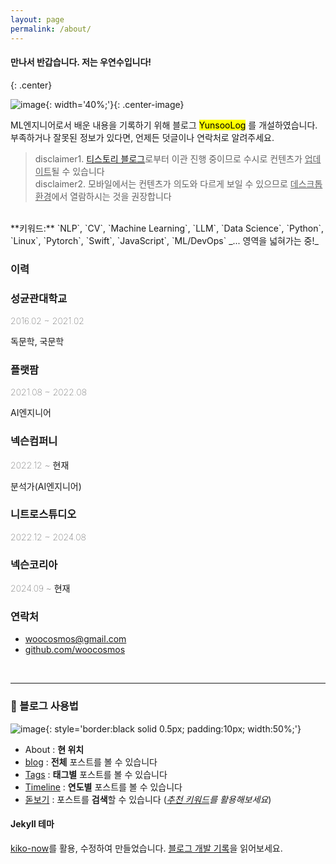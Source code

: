 ```yaml
---
layout: page
permalink: /about/
---
```


#### 만나서 반갑습니다. 저는 우연수입니다!
{: .center}  

![image](../images/profile.jpeg){: width='40%;'}{: .center-image}
<br>

ML엔지니어로서 배운 내용을 기록하기 위해 블로그 <mark>YunsooLog</mark> 를 개설하였습니다.  
부족하거나 잘못된 정보가 있다면, 언제든 덧글이나 연락처로 알려주세요.

<blockquote> disclaimer1. <a href="https://woo-niverse.tistory.com/">티스토리 블로그</a>로부터 이관 진행 중이므로 수시로 컨텐츠가 <u>업데이트</u>될 수 있습니다 <br>
disclaimer2. 모바일에서는 컨텐츠가 의도와 다르게 보일 수 있으므로 <u>데스크톱 환경</u>에서 열람하시는 것을 권장합니다</blockquote>


<br>
**키워드:** `NLP`, `CV`, `Machine Learning`, `LLM`, `Data Science`, `Python`, `Linux`, `Pytorch`, `Swift`, `JavaScript`, `ML/DevOps` _... 영역을 넓혀가는 중!_  
<br>

### 이력

<div class="timeline">
  <div class="timeline-item">
    <div class="timeline-content top long">
        <h3>성균관대학교</h3>
        <p style="font-weight: 100;">2016.02 ~ 2021.02</p>
    </div>
    <div class="timeline-content bottom long">
      <p>독문학, 국문학</p>
    </div>
    <div class="timeline-icon blue"></div>
  </div>

  <div class="timeline-item">
    <div class="timeline-content top short">
        <h3>플랫팜</h3>
        <p style="font-weight: 100;">2021.08 ~ 2022.08</p>
    </div>
    <div class="timeline-content bottom short">
      <p>AI엔지니어</p>
    </div>
    <div class="timeline-icon yellow"></div>
  </div>

  <div class="timeline-item">
    <div class="timeline-content top long">
        <h3>넥슨컴퍼니</h3>
        <p style="font-weight: 100;">2022.12 ~ 현재 </p>
    </div>
    <div class="timeline-content bottom long">
      <p>분석가(AI엔지니어)</p>
    </div>
    <div class="timeline-icon green"></div>
  </div>

  <div class="timeline-item">
    <div class="timeline-content top short">
        <h3>니트로스튜디오</h3>
        <p style="font-weight: 100;">2022.12 ~ 2024.08</p>
    </div>
    <div class="timeline-icon pink"></div>
  </div>

  <div class="timeline-item">
    <div class="timeline-content top short">
        <h3>넥슨코리아</h3>
        <p style="font-weight: 100;">2024.09 ~ 현재 </p>
    </div>
    <div class="timeline-icon purple"></div>
  </div>
</div>

### 연락처
- [woocosmos@gmail.com](woocosmos@gmail.com)
- [github.com/woocosmos](https://github.com/woocosmos)  
<br>

---

### 📝 블로그 사용법
![image](https://github.com/user-attachments/assets/7017ac41-dc85-4879-aab9-e263233e54ea){: style='border:black solid 0.5px; padding:10px; width:50%;'}

- About : **현 위치**
- [blog](https://woocosmos.github.io/) : **전체** 포스트를 볼 수 있습니다
- [Tags](https://woocosmos.github.io/tags/) : **태그별** 포스트를 볼 수 있습니다
- [Timeline](https://woocosmos.github.io/timeline/) : **연도별** 포스트를 볼 수 있습니다
- [돋보기](https://woocosmos.github.io/search) : 포스트를 **검색**할 수 있습니다 (*[추천 키워드](https://woocosmos.github.io/search-page-dev/#%ED%82%A4%EC%9B%8C%EB%93%9C-%EC%B6%94%EC%B2%9C)를 활용해보세요*)

#### Jekyll 테마
[kiko-now](https://github.com/aweekj/kiko-now)를 활용, 수정하여 만들었습니다. 
[블로그 개발 기록](https://woocosmos.github.io/blog-history/)을 읽어보세요.